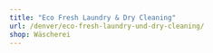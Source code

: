 ```yaml
---
title: "Eco Fresh Laundry & Dry Cleaning"
url: /denver/eco-fresh-laundry-und-dry-cleaning/
shop: Wäscherei
---
```

